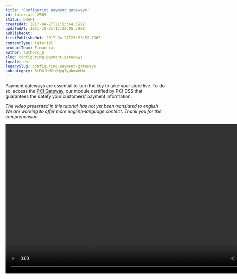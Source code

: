 ```yaml
---
title: 'Configuring payment gateways'
id: tutorials_2569
status: DRAFT
createdAt: 2017-04-27T21:53:44.599Z
updatedAt: 2021-10-01T13:22:05.390Z
publishedAt: 
firstPublishedAt: 2017-04-27T23:03:52.736Z
contentType: tutorial
productTeam: Financial
author: authors_6
slug: configuring-payment-gateways
locale: en
legacySlug: configuring-payment-gateways
subcategory: 3tDGibM2tqMyqIyukqmmMw
---
```


Payment gateways are essential to turn the key to take your store live. To do so, access the [PCI Gateway](/tutorial/afiliacoes-de-gateway/ "PCI Gateway"), our module certified by PCI DSS that guarantees the satefy your customers’ payment information.

_The video presented in this tutorial has not yet been translated to english. We are working to offer more english-language content. Thank you for the comprehension._
<!--[if lt IE 9]><script>document.createElement('video');</script><![endif]--><video class="wp-video-shortcode" id="video-3011-1" width="840" height="473" preload="metadata" controls="controls"><source type="video/mp4" src="//downloads.contentful.com/alneenqid6w5/5pK30xQ8TKsmQi6WmmweaQ/8b8f70d26e2f79cc403283394df1fe01/Pagamento.mp4?_=1" />[//downloads.contentful.com/alneenqid6w5/5pK30xQ8TKsmQi6WmmweaQ/8b8f70d26e2f79cc403283394df1fe01/Pagamento.mp4](https://raw.githubusercontent.com/vtexdocs/help-center-content/main//downloads.contentful.com/alneenqid6w5/5pK30xQ8TKsmQi6WmmweaQ/8b8f70d26e2f79cc403283394df1fe01/Pagamento.mp4 "//downloads.contentful.com/alneenqid6w5/5pK30xQ8TKsmQi6WmmweaQ/8b8f70d26e2f79cc403283394df1fe01/Pagamento.mp4")</video>

